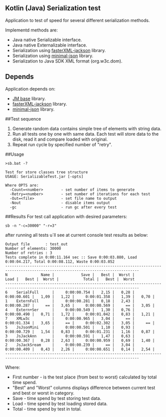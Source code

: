 Kotlin (Java) Serialization test
--------------------------------
Application to test of speed for several different serialization methods.

Implementd methods are:
* Java native Serializable interface.
* Java native Externalizable interface.
* Serialization using [fasterXML-jackson](https://github.com/FasterXML/jackson) library.
* Serialization using [minimal-json](https://github.com/ralfstx/minimal-json) library.
* Serialization to Java SDK XML format (org.w3c.dom).

## Depends
Application depends on:
* [JM base](https://github.com/JouriM66/jm-lib-kotlin) library.
* [fasterXML-jackson](https://github.com/FasterXML/jackson) library.
* [minimal-json](https://github.com/ralfstx/minimal-json) library.

##Test sequence
1. Generate random data contains simple tree of elements with string data.
2. Run all tests one by one with same data. Each test will store data to the disk, read it and compare loaded with original. 
3. Repeat run cycle by specified number of "retry".

##Usage
```
>sb.bat -?

Test for store classes tree structure
USAGE: SerializableTest.jar [-opts]

Where OPTS are:
  -Count=<number>        - set number of items to generate
  -Retry=<number>        - set number of iterations for each test
  -Out=<file>            - set file name to output
  -Nout                  - disable items output
  -gc                    - run gc after every test
```

##Results
For test call application with desired parameters:
```
sb -n "-c=30000" "-r=3"
```
after running all tests u`ll see at current console test results as below:
```
Output file       : test_out
Number of elements: 30000
Number of retries : 3
Tests complete in 0:00:11.164 sec :: Save 0:00:03.880, Load 0:00:04.217, Total 0:00:08.112, Waste 0:00:03.052
----------------------------------------------------------------------------------------------------------------------------------
N               Name |            Save |   Best |  Worst |            Load |   Best |  Worst |           Total |   Best |  Worst
----------------------------------------------------------------------------------------------------------------------------------
6    SerialFull      |     0:00:00.754 |   2,15 |   0,28 |     0:00:00.601 |   1,09 |   1,22 |     0:00:01.358 |   1,39 |   0,70 |
1    ExternFull      |     0:00:00.281 |   0,18 |   2,43 |     0:00:00.287 |     == |   3,65 |     0:00:00.569 |     == |   3,05 |
4    Extern+Ser      |     0:00:00.549 |   1,30 |   0,76 |     0:00:00.490 |   0,71 |   1,72 |     0:00:01.042 |   0,83 |   1,21 |
7    XMLw3c          |     0:00:00.965 |   3,04 |     == |     0:00:01.334 |   3,65 |     == |     0:00:02.302 |   3,05 |     == |
5    JsJsonMini      |     0:00:00.501 |   1,10 |   0,93 |     0:00:00.729 |   1,54 |   0,83 |     0:00:01.231 |   1,16 |   0,87 |
3    JsJackAnn       |     0:00:00.591 |   1,47 |   0,63 |     0:00:00.367 |   0,28 |   2,63 |     0:00:00.959 |   0,69 |   1,40 |
2    JsJackSream     |     0:00:00.239 |     == |   3,04 |     0:00:00.409 |   0,43 |   2,26 |     0:00:00.651 |   0,14 |   2,54 |
----------------------------------------------------------------------------------------------------------------------------------
```

Where:
- First number - is the test place (from best to worst) calculated by total time spend.
- "Best" and "Worst" columns displays difference between current test and best or worst in category.
- Save - time spend by test storing test data. 
- Load - time spend by test loading stored data.
- Total - time spend by test in total.
